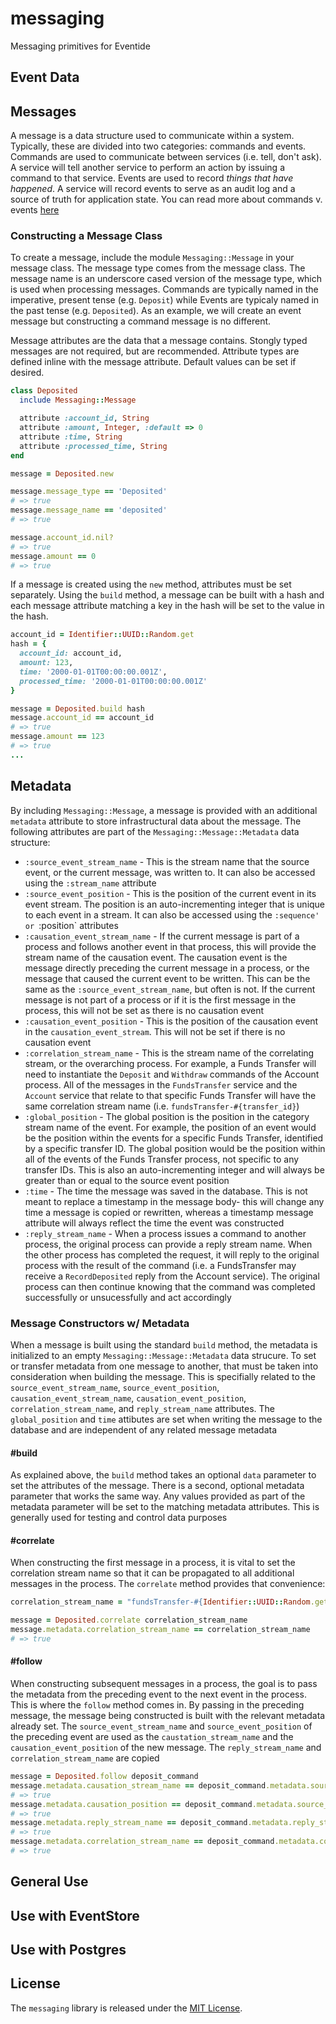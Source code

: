 # messaging

Messaging primitives for Eventide

## Event Data


## Messages

A message is a data structure used to communicate within a system. Typically, these are divided into two categories: commands and events. Commands are used to communicate between services (i.e. tell, don't ask). A service will tell another service to perform an action by issuing a command to that service. Events are used to record *things that have happened*. A service will record events to serve as an audit log and a source of truth for application state. You can read more about commands v. events [here](http://eventide-project.org/quick_look.html)

### Constructing a Message Class
To create a message, include the module `Messaging::Message` in your message class. The message type comes from the message class. The message name is an underscore cased version of the message type, which is used when processing messages. Commands are typically named in the imperative, present tense (e.g. `Deposit`) while Events are typicaly named in the past tense (e.g. `Deposited`). As an example, we will create an event message but constructing a command message is no different.

Message attributes are the data that a message contains. Stongly typed messages are not required, but are recommended. Attribute types are defined inline with the message attribute. Default values can be set if desired.

```ruby
class Deposited
  include Messaging::Message

  attribute :account_id, String
  attribute :amount, Integer, :default => 0
  attribute :time, String
  attribute :processed_time, String
end

message = Deposited.new

message.message_type == 'Deposited'
# => true
message.message_name == 'deposited'
# => true

message.account_id.nil?
# => true
message.amount == 0
# => true
```

If a message is created using the `new` method, attributes must be set separately. Using the `build` method, a message can be built with a hash and each message attribute matching a key in the hash will be set to the value in the hash.

```ruby
account_id = Identifier::UUID::Random.get
hash = {
  account_id: account_id,
  amount: 123,
  time: '2000-01-01T00:00:00.001Z',
  processed_time: '2000-01-01T00:00:00.001Z'
}

message = Deposited.build hash
message.account_id == account_id
# => true
message.amount == 123
# => true
...
```

## Metadata

By including `Messaging::Message`, a message is provided with an additional `metadata` attribute to store infrastructural data about the message. The following attributes are part of the `Messaging::Message::Metadata` data structure:

- `:source_event_stream_name` - This is the stream name that the source event, or the current message, was written to. It can also be accessed using the `:stream_name` attribute
- `:source_event_position` - This is the position of the current event in its event stream. The position is an auto-incrementing integer that is unique to each event in a stream. It can also be accessed using the `:sequence' or `:position` attributes
- `:causation_event_stream_name` - If the current message is part of a process and follows another event in that process, this will provide the stream name of the causation event. The causation event is the message directly preceding the current message in a process, or the message that caused the current event to be written. This can be the same as the `:source_event_stream_name`, but often is not. If the current message is not part of a process or if it is the first message in the process, this will not be set as there is no causation event
- `:causation_event_position` - This is the position of the causation event in the `causation_event_stream`. This will not be set if there is no causation event
- `:correlation_stream_name` - This is the stream name of the correlating stream, or the overarching process. For example, a Funds Transfer will need to instantiate the `Deposit` and `Withdraw` commands of the Account process. All of the messages in the `FundsTransfer` service and the `Account` service that relate to that specific Funds Transfer will have the same correlation stream name (i.e. `fundsTransfer-#{transfer_id}`)
- `:global_position` - The global position is the position in the category stream name of the event. For example, the position of an event would be the position within the events for a specific Funds Transfer, identified by a specific transfer ID. The global position would be the position within all of the events of the Funds Transfer process, not specific to any transfer IDs. This is also an auto-incrementing integer and will always be greater than or equal to the source event position
- `:time` - The time the message was saved in the database. This is not meant to replace a timestamp in the message body- this will change any time a message is copied or rewritten, whereas a timestamp message attribute will always reflect the time the event was constructed
- `:reply_stream_name` - When a process issues a command to another process, the original process can provide a reply stream name. When the other process has completed the request, it will reply to the original process with the result of the command (i.e. a FundsTransfer may receive a `RecordDeposited` reply from the Account service). The original process can then continue knowing that the command was completed successfully or unsucessfully and act accordingly

### Message Constructors w/ Metadata

When a message is built using the standard `build` method, the metadata is initialized to an empty `Messaging::Message::Metadata` data strucure. To set or transfer metadata from one message to another, that must be taken into consideration when building the message. This is specifially related to the `source_event_stream_name`, `source_event_position`, `causation_event_stream_name`, `causation_event_position`, `correlation_stream_name`, and `reply_stream_name` attributes. The `global_position` and `time` attibutes are set when writing the message to the database and are independent of any related message metadata

#### #build

As explained above, the `build` method takes an optional `data` parameter to set the attributes of the message. There is a second, optional metadata parameter that works the same way. Any values provided as part of the metadata parameter will be set to the matching metadata attributes. This is generally used for testing and control data purposes

#### #correlate

When constructing the first message in a process, it is vital to set the correlation stream name so that it can be propagated to all additional messages in the process. The `correlate` method provides that convenience:

```ruby
correlation_stream_name = "fundsTransfer-#{Identifier::UUID::Random.get}"

message = Deposited.correlate correlation_stream_name
message.metadata.correlation_stream_name == correlation_stream_name
# => true
```

#### #follow

When constructing subsequent messages in a process, the goal is to pass the metadata from the preceding event to the next event in the process. This is where the `follow` method comes in. By passing in the preceding message, the message being constructed is built with the relevant metadata already set. The `source_event_stream_name` and `source_event_position` of the preceding event are used as the `caustation_stream_name` and the `causation_event_position` of the new message. The `reply_stream_name` and `correlation_stream_name` are copied

```ruby
message = Deposited.follow deposit_command
message.metadata.causation_stream_name == deposit_command.metadata.source_stream_name
# => true
message.metadata.causation_position == deposit_command.metadata.source_event_position
# => true
message.metadata.reply_stream_name == deposit_command.metadata.reply_stream_name
# => true
message.metadata.correlation_stream_name == deposit_command.metadata.correlation_stream_name
# => true
```

## General Use

## Use with EventStore

## Use with Postgres

## License

The `messaging` library is released under the [MIT License](https://github.com/eventide-project/messaging/blob/master/MIT-License.txt).
